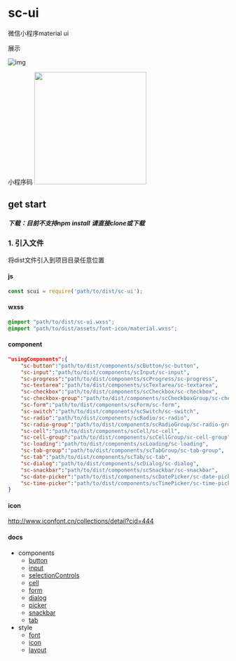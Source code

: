 # sc-ui

微信小程序material ui

展示

![img](https://cdn.rawgit.com/xbup/sc-ui/104ff7c2/test.gif)

小程序码
<img src="https://cdn.rawgit.com/xbup/sc-ui/5b814316/gh_8cb2d1e6af9d_1280.jpg" height="256px" width="256px" />

## get start

##### 下载：目前不支持npm install 请直接clone或下载

### 1. 引入文件

将dist文件引入到项目目录任意位置

#### js
``` js
const scui = require('path/to/dist/sc-ui');
```
#### wxss
``` css
@import "path/to/dist/sc-ui.wxss";
@import "path/to/dist/assets/font-icon/material.wxss";
```

#### component
```json
"usingComponents":{
    "sc-button":"path/to/dist/components/scButton/sc-button",
    "sc-input":"path/to/dist/components/scInput/sc-input",
    "sc-progress":"path/to/dist/components/scProgress/sc-progress",
    "sc-textarea":"path/to/dist/components/scTextarea/sc-textarea",
    "sc-checkbox":"path/to/dist/components/scCheckbox/sc-checkbox",
    "sc-checkbox-group":"path/to/dist/components/scCheckboxGroup/sc-checkbox-group",
    "sc-form":"path/to/dist/components/scForm/sc-form",
    "sc-switch":"path/to/dist/components/scSwitch/sc-switch",
    "sc-radio":"path/to/dist/components/scRadio/sc-radio",
    "sc-radio-group":"path/to/dist/components/scRadioGroup/sc-radio-group",
    "sc-cell":"path/to/dist/components/scCell/sc-cell",
    "sc-cell-group":"path/to/dist/components/scCellGroup/sc-cell-group",
    "sc-loading":"path/to/dist/components/scLoading/sc-loading",
    "sc-tab-group":"path/to/dist/components/scTabGroup/sc-tab-group",
    "sc-tab":"path/to/dist/components/scTab/sc-tab",
    "sc-dialog":"path/to/dist/components/scDialog/sc-dialog",
    "sc-snackbar":"path/to/dist/components/scSnackbar/sc-snackbar",
    "sc-date-picker":"path/to/dist/components/scDatePicker/sc-date-picker",
    "sc-time-picker":"path/to/dist/components/scTimePicker/sc-time-picker"
}
```

#### icon
http://www.iconfont.cn/collections/detail?cid=444

#### docs

 - components
   - [button](https://github.com/xbup/sc-ui/tree/master/docs/components/button)
   - [input](https://github.com/xbup/sc-ui/tree/master/docs/components/input)
   - [selectionControls](https://github.com/xbup/sc-ui/tree/master/docs/components/selectionControls)
   - [cell](https://github.com/xbup/sc-ui/tree/master/docs/components/cell)
   - [form](https://github.com/xbup/sc-ui/tree/master/docs/components/form)
   - [dialog](https://github.com/xbup/sc-ui/tree/master/docs/components/dialog)
   - [picker](https://github.com/xbup/sc-ui/tree/master/docs/components/picker)
   - [snackbar](https://github.com/xbup/sc-ui/tree/master/docs/components/snackbar)
   - [tab](https://github.com/xbup/sc-ui/tree/master/docs/components/tab)
 - style
   - [font](https://github.com/xbup/sc-ui/tree/master/docs/style/font)
   - [icon](https://github.com/xbup/sc-ui/tree/master/docs/style/icon)
   - [layout](https://github.com/xbup/sc-ui/tree/master/docs/style/layout)


